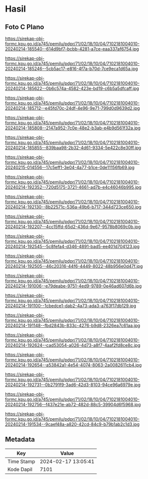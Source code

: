 # Hasil

## Foto C Plano

https://sirekap-obj-formc.kpu.go.id/a745/pemilu/pdpr/71/02/18/10/04/7102181004010-20240214-185540--614d9bf7-bcbb-4281-a7ce-eaa337af6754.jpg

https://sirekap-obj-formc.kpu.go.id/a745/pemilu/pdpr/71/02/18/10/04/7102181004010-20240214-185246--5cb5ac17-e816-4f7a-b70d-7ce9eca1d65a.jpg

https://sirekap-obj-formc.kpu.go.id/a745/pemilu/pdpr/71/02/18/10/04/7102181004010-20240214-185622--0b6c574a-4582-423e-bd19-c6b5a5dfcaff.jpg

https://sirekap-obj-formc.kpu.go.id/a745/pemilu/pdpr/71/02/18/10/04/7102181004010-20240214-185712--e45fd70c-24df-4e96-9e71-799d0d9639d2.jpg

https://sirekap-obj-formc.kpu.go.id/a745/pemilu/pdpr/71/02/18/10/04/7102181004010-20240214-185808--2147a952-7c0e-48e2-b3ab-e4b9d561f32a.jpg

https://sirekap-obj-formc.kpu.go.id/a745/pemilu/pdpr/71/02/18/10/04/7102181004010-20240214-185855--839baa98-2b32-4d61-9334-5e422c8e30ff.jpg

https://sirekap-obj-formc.kpu.go.id/a745/pemilu/pdpr/71/02/18/10/04/7102181004010-20240215-014556--17c5eff1-3e04-4a77-b1ce-0de11156fb69.jpg

https://sirekap-obj-formc.kpu.go.id/a745/pemilu/pdpr/71/02/18/10/04/7102181004010-20240214-192352--720d5175-3721-4661-ad7b-e4c46046b995.jpg

https://sirekap-obj-formc.kpu.go.id/a745/pemilu/pdpr/71/02/18/10/04/7102181004010-20240214-192130--8b22571c-536a-49b6-b717-344d723ce650.jpg

https://sirekap-obj-formc.kpu.go.id/a745/pemilu/pdpr/71/02/18/10/04/7102181004010-20240214-192207--4cc15ffd-65d2-436d-9e67-9578b8069c0b.jpg

https://sirekap-obj-formc.kpu.go.id/a745/pemilu/pdpr/71/02/18/10/04/7102181004010-20240214-192545--5c8fefa4-d346-4891-bad5-ee401d704123.jpg

https://sirekap-obj-formc.kpu.go.id/a745/pemilu/pdpr/71/02/18/10/04/7102181004010-20240214-192505--46c20316-44f6-4449-8022-48b956e0d47f.jpg

https://sirekap-obj-formc.kpu.go.id/a745/pemilu/pdpr/71/02/18/10/04/7102181004010-20240214-191006--e79deabe-9751-4ed9-9789-0e46ad607d6b.jpg

https://sirekap-obj-formc.kpu.go.id/a745/pemilu/pdpr/71/02/18/10/04/7102181004010-20240214-191100--1cbedce1-dab2-4a73-ada3-a763f17db129.jpg

https://sirekap-obj-formc.kpu.go.id/a745/pemilu/pdpr/71/02/18/10/04/7102181004010-20240214-191148--fbd2843b-833c-4276-b9d8-2326ea7c61aa.jpg

https://sirekap-obj-formc.kpu.go.id/a745/pemilu/pdpr/71/02/18/10/04/7102181004010-20240214-192624--cad53054-a026-4d73-a8f7-4aaf2fd8ce8c.jpg

https://sirekap-obj-formc.kpu.go.id/a745/pemilu/pdpr/71/02/18/10/04/7102181004010-20240214-192654--a53842a1-4e54-4074-8063-2a0082611cb4.jpg

https://sirekap-obj-formc.kpu.go.id/a745/pemilu/pdpr/71/02/18/10/04/7102181004010-20240214-192731--0b2791f9-3ad6-42d3-8103-94ce96a6979e.jpg

https://sirekap-obj-formc.kpu.go.id/a745/pemilu/pdpr/71/02/18/10/04/7102181004010-20240214-192756--f437e21e-ab72-482d-88c5-39904d6f5968.jpg

https://sirekap-obj-formc.kpu.go.id/a745/pemilu/pdpr/71/02/18/10/04/7102181004010-20240214-191534--9caef48a-a820-42cd-84c9-b79b1ab2c1d3.jpg


## Metadata

| Key        | Value               |
| ---------- | ------------------- |
| Time Stamp | 2024-02-17 13:05:41 |
| Kode Dapil | 7101                |



